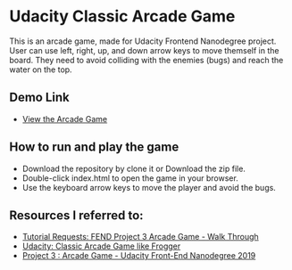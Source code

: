 # Udacity Classic Arcade Game
This is an arcade game, made for Udacity Frontend Nanodegree project. User can use left, right, up, and down arrow keys to move themself in the board. They need to avoid colliding with the enemies (bugs) and reach the water on the top.

## Demo Link

* [View the Arcade Game](https://fuadssheerah.github.io/udacity-arcade-game-project/)

## How to run and play the game

* Download the repository by clone it or Download the zip file.
* Double-click index.html to open the game in your browser.
* Use the keyboard arrow keys to move the player and avoid the bugs.

## Resources I referred to:

* [Tutorial Requests: FEND Project 3 Arcade Game - Walk Through](https://www.youtube.com/watch?v=XEVnMgYblGc&t=830s)
* [Udacity: Classic Arcade Game like Frogger](https://www.youtube.com/watch?v=7PHhRrjgTDA&t=7s)
* [Project 3 : Arcade Game - Udacity Front-End Nanodegree 2019](https://www.youtube.com/watch?v=eEODI460Eas&t=227s)
